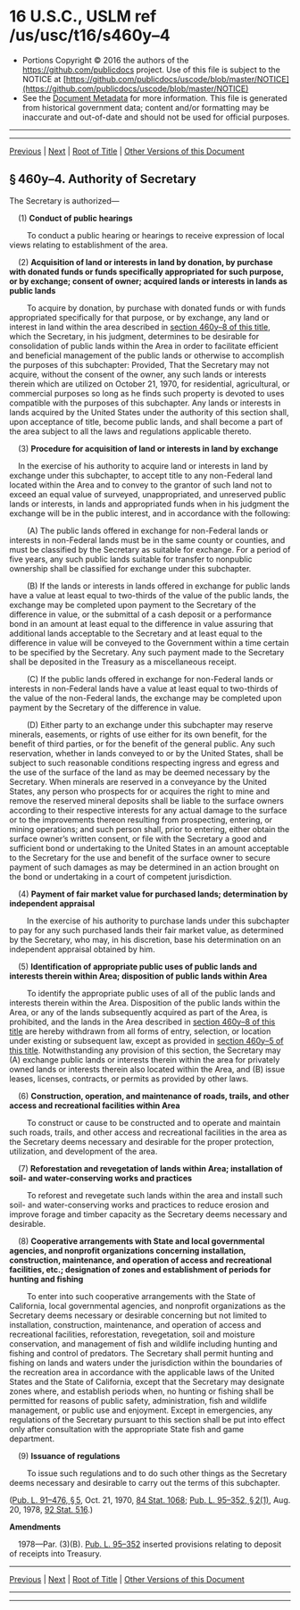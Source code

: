 ---
---

# 16 U.S.C., USLM ref /us/usc/t16/s460y–4

* Portions Copyright © 2016 the authors of the https://github.com/publicdocs project.
  Use of this file is subject to the NOTICE at [https://github.com/publicdocs/uscode/blob/master/NOTICE](https://github.com/publicdocs/uscode/blob/master/NOTICE)
* See the [Document Metadata](././../../../../..//README.md) for more information.
  This file is generated from historical government data; content and/or formatting may be inaccurate and out-of-date and should not be used for official purposes.

----------
----------

[Previous](./../../../../..//us/usc/t16/ch1/schLXXXIII/m__us_usc_t16_s460y–3.md) | [Next](./../../../../..//us/usc/t16/ch1/schLXXXIII/m__us_usc_t16_s460y–5.md) | [Root of Title](./../../../../../) | [Other Versions of this Document](https://publicdocs.github.io/go/links?ns=uslm&ref=%2Fus%2Fusc%2Ft16%2Fs460y%E2%80%934)

## § 460y–4. Authority of Secretary

The Secretary is authorized—

    (1) __Conduct of public hearings__ 

        To conduct a public hearing or hearings to receive expression of local views relating to establishment of the area.

    (2) __Acquisition of land or interests in land by donation, by purchase with donated funds or funds specifically appropriated for such purpose, or by exchange; consent of owner; acquired lands or interests in lands as public lands__ 

        To acquire by donation, by purchase with donated funds or with funds appropriated specifically for that purpose, or by exchange, any land or interest in land within the area described in [section 460y–8 of this title][/us/usc/t16/s460y–8], which the Secretary, in his judgment, determines to be desirable for consolidation of public lands within the Area in order to facilitate efficient and beneficial management of the public lands or otherwise to accomplish the purposes of this subchapter: Provided, That the Secretary may not acquire, without the consent of the owner, any such lands or interests therein which are utilized on October 21, 1970, for residential, agricultural, or commercial purposes so long as he finds such property is devoted to uses compatible with the purposes of this subchapter. Any lands or interests in lands acquired by the United States under the authority of this section shall, upon acceptance of title, become public lands, and shall become a part of the area subject to all the laws and regulations applicable thereto.

    (3) __Procedure for acquisition of land or interests in land by exchange__ 

    In the exercise of his authority to acquire land or interests in land by exchange under this subchapter, to accept title to any non-Federal land located within the Area and to convey to the grantor of such land not to exceed an equal value of surveyed, unappropriated, and unreserved public lands or interests, in lands and appropriated funds when in his judgment the exchange will be in the public interest, and in accordance with the following:

        (A) The public lands offered in exchange for non-Federal lands or interests in non-Federal lands must be in the same county or counties, and must be classified by the Secretary as suitable for exchange. For a period of five years, any such public lands suitable for transfer to nonpublic ownership shall be classified for exchange under this subchapter.

        (B) If the lands or interests in lands offered in exchange for public lands have a value at least equal to two-thirds of the value of the public lands, the exchange may be completed upon payment to the Secretary of the difference in value, or the submittal of a cash deposit or a performance bond in an amount at least equal to the difference in value assuring that additional lands acceptable to the Secretary and at least equal to the difference in value will be conveyed to the Government within a time certain to be specified by the Secretary. Any such payment made to the Secretary shall be deposited in the Treasury as a miscellaneous receipt.

        (C) If the public lands offered in exchange for non-Federal lands or interests in non-Federal lands have a value at least equal to two-thirds of the value of the non-Federal lands, the exchange may be completed upon payment by the Secretary of the difference in value.

        (D) Either party to an exchange under this subchapter may reserve minerals, easements, or rights of use either for its own benefit, for the benefit of third parties, or for the benefit of the general public. Any such reservation, whether in lands conveyed to or by the United States, shall be subject to such reasonable conditions respecting ingress and egress and the use of the surface of the land as may be deemed necessary by the Secretary. When minerals are reserved in a conveyance by the United States, any person who prospects for or acquires the right to mine and remove the reserved mineral deposits shall be liable to the surface owners according to their respective interests for any actual damage to the surface or to the improvements thereon resulting from prospecting, entering, or mining operations; and such person shall, prior to entering, either obtain the surface owner’s written consent, or file with the Secretary a good and sufficient bond or undertaking to the United States in an amount acceptable to the Secretary for the use and benefit of the surface owner to secure payment of such damages as may be determined in an action brought on the bond or undertaking in a court of competent jurisdiction.

    (4) __Payment of fair market value for purchased lands; determination by independent appraisal__ 

        In the exercise of his authority to purchase lands under this subchapter to pay for any such purchased lands their fair market value, as determined by the Secretary, who may, in his discretion, base his determination on an independent appraisal obtained by him.

    (5) __Identification of appropriate public uses of public lands and interests therein within Area; disposition of public lands within Area__ 

        To identify the appropriate public uses of all of the public lands and interests therein within the Area. Disposition of the public lands within the Area, or any of the lands subsequently acquired as part of the Area, is prohibited, and the lands in the Area described in [section 460y–8 of this title][/us/usc/t16/s460y–8] are hereby withdrawn from all forms of entry, selection, or location under existing or subsequent law, except as provided in [section 460y–5 of this title][/us/usc/t16/s460y–5]. Notwithstanding any provision of this section, the Secretary may (A) exchange public lands or interests therein within the area for privately owned lands or interests therein also located within the Area, and (B) issue leases, licenses, contracts, or permits as provided by other laws.

    (6) __Construction, operation, and maintenance of roads, trails, and other access and recreational facilities within Area__ 

        To construct or cause to be constructed and to operate and maintain such roads, trails, and other access and recreational facilities in the area as the Secretary deems necessary and desirable for the proper protection, utilization, and development of the area.

    (7) __Reforestation and revegetation of lands within Area; installation of soil- and water-conserving works and practices__ 

        To reforest and revegetate such lands within the area and install such soil- and water-conserving works and practices to reduce erosion and improve forage and timber capacity as the Secretary deems necessary and desirable.

    (8) __Cooperative arrangements with State and local governmental agencies, and nonprofit organizations concerning installation, construction, maintenance, and operation of access and recreational facilities, etc.; designation of zones and establishment of periods for hunting and fishing__ 

        To enter into such cooperative arrangements with the State of California, local governmental agencies, and nonprofit organizations as the Secretary deems necessary or desirable concerning but not limited to installation, construction, maintenance, and operation of access and recreational facilities, reforestation, revegetation, soil and moisture conservation, and management of fish and wildlife including hunting and fishing and control of predators. The Secretary shall permit hunting and fishing on lands and waters under the jurisdiction within the boundaries of the recreation area in accordance with the applicable laws of the United States and the State of California, except that the Secretary may designate zones where, and establish periods when, no hunting or fishing shall be permitted for reasons of public safety, administration, fish and wildlife management, or public use and enjoyment. Except in emergencies, any regulations of the Secretary pursuant to this section shall be put into effect only after consultation with the appropriate State fish and game department.

    (9) __Issuance of regulations__ 

        To issue such regulations and to do such other things as the Secretary deems necessary and desirable to carry out the terms of this subchapter.

([Pub. L. 91–476, § 5][/us/pl/91/476/s5], Oct. 21, 1970, [84 Stat. 1068][/us/stat/84/1068]; [Pub. L. 95–352, § 2(1)][/us/pl/95/352/s2/1], Aug. 20, 1978, [92 Stat. 516][/us/stat/92/516].)

 __Amendments__ 

    1978—Par. (3)(B). [Pub. L. 95–352][/us/pl/95/352] inserted provisions relating to deposit of receipts into Treasury.

----------

[Previous](./../../../../..//us/usc/t16/ch1/schLXXXIII/m__us_usc_t16_s460y–3.md) | [Next](./../../../../..//us/usc/t16/ch1/schLXXXIII/m__us_usc_t16_s460y–5.md) | [Root of Title](./../../../../../) | [Other Versions of this Document](https://publicdocs.github.io/go/links?ns=uslm&ref=%2Fus%2Fusc%2Ft16%2Fs460y%E2%80%934)

----------
----------

[/us/usc/t16/s460y–8]: https://publicdocs.github.io/go/links?ns=uslm&ref=%2Fus%2Fusc%2Ft16%2Fs460y%E2%80%938
[/us/usc/t16/s460y–8]: https://publicdocs.github.io/go/links?ns=uslm&ref=%2Fus%2Fusc%2Ft16%2Fs460y%E2%80%938
[/us/usc/t16/s460y–5]: https://publicdocs.github.io/go/links?ns=uslm&ref=%2Fus%2Fusc%2Ft16%2Fs460y%E2%80%935
[/us/pl/91/476/s5]: https://publicdocs.github.io/go/links?ns=uslm&ref=%2Fus%2Fpl%2F91%2F476%2Fs5
[/us/stat/84/1068]: https://publicdocs.github.io/go/links?ns=uslm&ref=%2Fus%2Fstat%2F84%2F1068
[/us/pl/95/352/s2/1]: https://publicdocs.github.io/go/links?ns=uslm&ref=%2Fus%2Fpl%2F95%2F352%2Fs2%2F1
[/us/stat/92/516]: https://publicdocs.github.io/go/links?ns=uslm&ref=%2Fus%2Fstat%2F92%2F516
[/us/pl/95/352]: https://publicdocs.github.io/go/links?ns=uslm&ref=%2Fus%2Fpl%2F95%2F352


